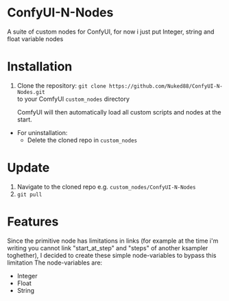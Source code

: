 # ConfyUI-N-Nodes
A suite of custom nodes for ConfyUI, for now i just put Integer, string and float variable nodes

# Installation

1. Clone the repository:
`git clone https://github.com/Nuked88/ConfyUI-N-Nodes.git`  
to your ComfyUI `custom_nodes` directory

   ComfyUI will then automatically load all custom scripts and nodes at the start.  


- For uninstallation:
  - Delete the cloned repo in `custom_nodes`

# Update
1. Navigate to the cloned repo e.g. `custom_nodes/ConfyUI-N-Nodes`
2. `git pull`

# Features
Since the primitive node has limitations in links (for example at the time i'm writing you cannot link "start_at_step" and "steps" of another ksampler toghether), I decided to create these simple node-variables to bypass this limitation
The node-variables are:
- Integer
- Float
- String

